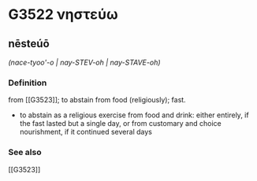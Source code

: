 # G3522 νηστεύω

## nēsteúō

_(nace-tyoo'-o | nay-STEV-oh | nay-STAVE-oh)_

### Definition

from [[G3523]]; to abstain from food (religiously); fast.

- to abstain as a religious exercise from food and drink: either entirely, if the fast lasted but a single day, or from customary and choice nourishment, if it continued several days

### See also

[[G3523]]


